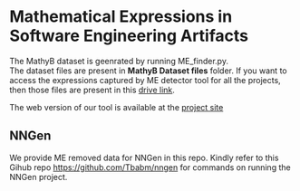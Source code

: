 # Mathematical Expressions in Software Engineering Artifacts
The MathyB dataset is geenrated by running ME_finder.py.</br>
The dataset files are present in <b>MathyB Dataset files</b> folder. If you want to access the expressions captured by ME detector tool for all the projects, then those files are present in this <a href="https://drive.google.com/drive/folders/15BeaiKLpynYsgZNrJ_X0hnvFiA2H9NN-?usp=sharing" target="_blank">drive link</a>. </br>

The web version of our tool is available at the <a href="https://share.streamlit.io/mathyb/mathyb_dataset/main/MEFinder.py">project site</a>
## NNGen
 We provide ME removed data for NNGen in this repo. Kindly refer to this Gihub repo https://github.com/Tbabm/nngen for commands on running the NNGen project.
